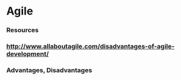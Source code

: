 # Agile
### Resources
### http://www.allaboutagile.com/disadvantages-of-agile-development/
### Advantages, Disadvantages

